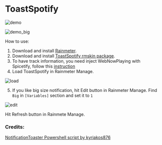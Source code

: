 # ToastSpotify

![demo](https://i.imgur.com/YrZziJE.png)

![demo_big](https://i.imgur.com/p6Y3fQ5.png)

How to use:
1. Download and install [Rainmeter](https://www.rainmeter.net/).
2. Download and install [ToastSpotify rmskin package](https://github.com/khanhas/ToastSpotify/releases).
3. To have track information, you need inject WebNowPlaying with Spicetify, follow this [instruction](https://github.com/khanhas/spicetify-cli/wiki/Guide-for-Rainmeter-user)
4. Load ToastSpotify in Rainmeter Manage.

![load](https://i.imgur.com/ptdlgQm.png)

5. If you like big size notification, hit Edit button in Rainmeter Manage.
Find `Big` in `[Variables]` section and set it to `1`

![edit](https://i.imgur.com/UzzqN9H.png)

Hit Refresh button in Rainmete Manage.

### Credits:
[NotificationToaster Powershell script by kyriakos876](https://forum.rainmeter.net/viewtopic.php?f=27&t=29933)  
